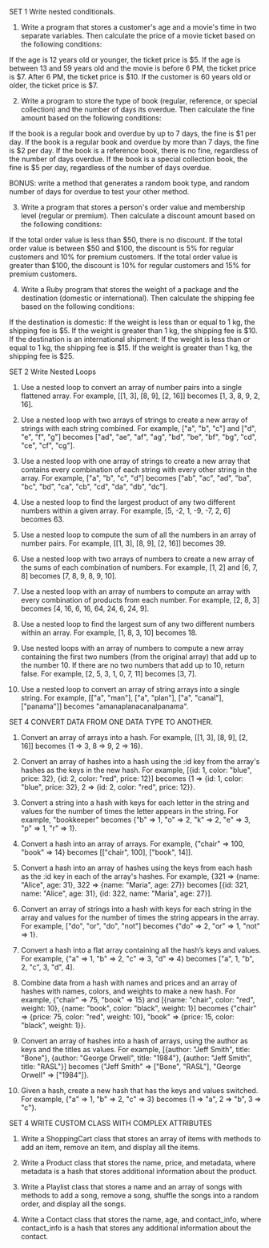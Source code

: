 SET 1 Write nested conditionals.
1. Write a program that stores a customer's age and a movie's time in two separate variables. Then calculate the price of a movie ticket based on the following conditions:

If the age is 12 years old or younger, the ticket price is $5.
If the age is between 13 and 59 years old and the movie is before 6 PM, the ticket price is $7. After 6 PM, the ticket price is $10.
If the customer is 60 years old or older, the ticket price is $7. 

2. Write a program to store the type of book (regular, reference, or special collection) and the number of days its overdue. Then calculate the fine amount based on the following conditions:

If the book is a regular book and overdue by up to 7 days, the fine is $1 per day.
If the book is a regular book and overdue by more than 7 days, the fine is $2 per day.
If the book is a reference book, there is no fine, regardless of the number of days overdue.
If the book is a special collection book, the fine is $5 per day, regardless of the number of days overdue.

BONUS: write a method that generates a random book type, and random number of days for overdue to test your other method. 

3. Write a program that stores a person's order value and membership level (regular or premium). Then calculate a discount amount based on the following conditions:

If the total order value is less than $50, there is no discount.
If the total order value is between $50 and $100, the discount is 5% for regular customers and 10% for premium customers.
If the total order value is greater than $100, the discount is 10% for regular customers and 15% for premium customers.

4. Write a Ruby program that stores the weight of a package and the destination (domestic or international). Then calculate the shipping fee based on the following conditions:

If the destination is domestic:
If the weight is less than or equal to 1 kg, the shipping fee is $5.
If the weight is greater than 1 kg, the shipping fee is $10.
If the destination is an international shipment:
If the weight is less than or equal to 1 kg, the shipping fee is $15.
If the weight is greater than 1 kg, the shipping fee is $25.


SET 2 Write Nested Loops
1. Use a nested loop to convert an array of number pairs into a single flattened array.
For example, [[1, 3], [8, 9], [2, 16]] becomes [1, 3, 8, 9, 2, 16].

2. Use a nested loop with two arrays of strings to create a new array of strings with each string combined.
For example, ["a", "b", "c"] and ["d", "e", "f", "g"] becomes ["ad", "ae", "af", "ag", "bd", "be", "bf", "bg", "cd", "ce", "cf", "cg"].

3. Use a nested loop with one array of strings to create a new array that contains every combination of each string with every other string in the array.
For example, ["a", "b", "c", "d"] becomes ["ab", "ac", "ad", "ba", "bc", "bd", "ca", "cb", "cd", "da", "db", "dc"].

4. Use a nested loop to find the largest product of any two different numbers within a given array.
For example, [5, -2, 1, -9, -7, 2, 6] becomes 63.

5. Use a nested loop to compute the sum of all the numbers in an array of number pairs.
For example, [[1, 3], [8, 9], [2, 16]] becomes 39.

6. Use a nested loop with two arrays of numbers to create a new array of the sums of each combination of numbers.
For example, [1, 2] and [6, 7, 8] becomes [7, 8, 9, 8, 9, 10].

7. Use a nested loop with an array of numbers to compute an array with every combination of products from each number.
For example, [2, 8, 3] becomes [4, 16, 6, 16, 64, 24, 6, 24, 9].

8. Use a nested loop to find the largest sum of any two different numbers within an array.
For example, [1, 8, 3, 10] becomes 18.

9. Use nested loops with an array of numbers to compute a new array containing the first two numbers (from the original array) that add up to the number 10. If there are no two numbers that add up to 10, return false.
For example, [2, 5, 3, 1, 0, 7, 11] becomes [3, 7].

10. Use a nested loop to convert an array of string arrays into a single string.
For example, [["a", "man"], ["a", "plan"], ["a", "canal"], ["panama"]] becomes "amanaplanacanalpanama".


SET 4 CONVERT DATA FROM ONE DATA TYPE TO ANOTHER. 

1. Convert an array of arrays into a hash.
For example, [[1, 3], [8, 9], [2, 16]] becomes {1 => 3, 8 => 9, 2 => 16}.

2. Convert an array of hashes into a hash using the :id key from the array's hashes as the keys in the new hash.
For example, [{id: 1, color: "blue", price: 32}, {id: 2, color: "red", price: 12}] becomes {1 => {id: 1, color: "blue", price: 32}, 2 => {id: 2, color: "red", price: 12}}.

3. Convert a string into a hash with keys for each letter in the string and values for the number of times the letter appears in the string.
For example, "bookkeeper" becomes {"b" => 1, "o" => 2, "k" => 2, "e" => 3, "p" => 1, "r" => 1}.

4. Convert a hash into an array of arrays.
For example, {"chair" => 100, "book" => 14} becomes [["chair", 100], ["book", 14]].

5. Convert a hash into an array of hashes using the keys from each hash as the :id key in each of the array's hashes.
For example, {321 => {name: "Alice", age: 31}, 322 => {name: "Maria", age: 27}} becomes [{id: 321, name: "Alice", age: 31}, {id: 322, name: "Maria", age: 27}].

6. Convert an array of strings into a hash with keys for each string in the array and values for the number of times the string appears in the array.
For example, ["do", "or", "do", "not"] becomes {"do" => 2, "or" => 1, "not" => 1}.

7. Convert a hash into a flat array containing all the hash’s keys and values.
For example, {"a" => 1, "b" => 2, "c" => 3, "d" => 4} becomes ["a", 1, "b", 2, "c", 3, "d", 4].

8. Combine data from a hash with names and prices and an array of hashes with names, colors, and weights to make a new hash.
For example, {"chair" => 75, "book" => 15} and [{name: "chair", color: "red", weight: 10}, {name: "book", color: "black", weight: 1}] becomes {"chair" => {price: 75, color: "red", weight: 10}, "book" => {price: 15, color: "black", weight: 1}}.

9. Convert an array of hashes into a hash of arrays, using the author as keys and the titles as values.
For example, [{author: "Jeff Smith", title: "Bone"}, {author: "George Orwell", title: "1984"}, {author: "Jeff Smith", title: "RASL"}] becomes {"Jeff Smith" => ["Bone", "RASL"], "George Orwell" => ["1984"]}.

10. Given a hash, create a new hash that has the keys and values switched.
For example, {"a" => 1, "b" => 2, "c" => 3} becomes {1 => "a", 2 => "b", 3 => "c"}.


SET 4 WRITE CUSTOM CLASS WITH COMPLEX ATTRIBUTES

1. Write a ShoppingCart class that stores an array of items with methods to add an item, remove an item, and display all the items.

2. Write a Product class that stores the name, price, and metadata, where metadata is a hash that stores additional information about the product.

3. Write a Playlist class that stores a name and an array of songs with methods to add a song, remove a song, shuffle the songs into a random order, and display all the songs.

4. Write a Contact class that stores the name, age, and contact_info, where contact_info is a hash that stores any additional information about the contact.